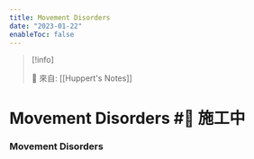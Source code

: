 ```yaml
---
title: Movement Disorders
date: "2023-01-22"
enableToc: false
---
```


> [!info]
>
> 🌱 來自: [[Huppert's Notes]]

# Movement Disorders #🚧 施工中

### Movement Disorders

